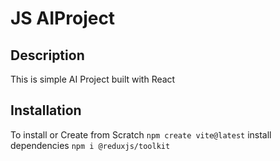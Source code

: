 # JS AIProject

## Description
This is simple AI Project built with React

## Installation
To install or Create from Scratch
`npm create vite@latest`
install dependencies
`npm i @reduxjs/toolkit`